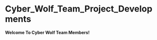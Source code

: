 # Cyber_Wolf_Team_Project_Developments

**Welcome To Cyber Wolf Team Members!**
<p align="center" >
  <img scr="https://cyberwolf-career-guidance.web.app/logo/WhatsApp%20Image%202025-03-22%20at%2011,19,00%20AM-photoaidcom-cropped.jpeg"  >
</p>

